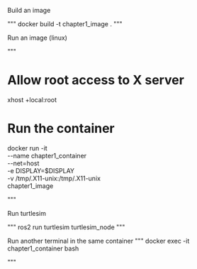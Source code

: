 
Build an image  

"""
docker build -t chapter1_image .
"""  

Run an image  (linux)

"""
# Allow root access to X server
xhost +local:root

# Run the container
docker run -it \
  --name chapter1_container \
  --net=host \
  -e DISPLAY=$DISPLAY \
  -v /tmp/.X11-unix:/tmp/.X11-unix \
  chapter1_image

"""  

Run turtlesim

"""
ros2 run turtlesim turtlesim_node
"""


Run another terminal in the same container
"""
docker exec -it chapter1_container bash

"""